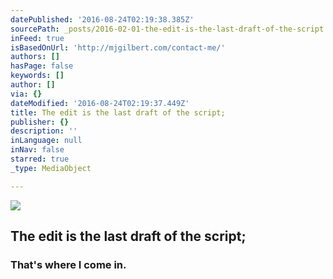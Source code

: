 ```yaml
---
datePublished: '2016-08-24T02:19:38.385Z'
sourcePath: _posts/2016-02-01-the-edit-is-the-last-draft-of-the-script.md
inFeed: true
isBasedOnUrl: 'http://mjgilbert.com/contact-me/'
authors: []
hasPage: false
keywords: []
author: []
via: {}
dateModified: '2016-08-24T02:19:37.449Z'
title: The edit is the last draft of the script;
publisher: {}
description: ''
inLanguage: null
inNav: false
starred: true
_type: MediaObject

---
```

![](https://the-grid-user-content.s3-us-west-2.amazonaws.com/ecf74b73-6377-4460-bd1b-1cff8d17bfc2.jpg)

## The edit is the last draft of the script;

### That's where I come in.